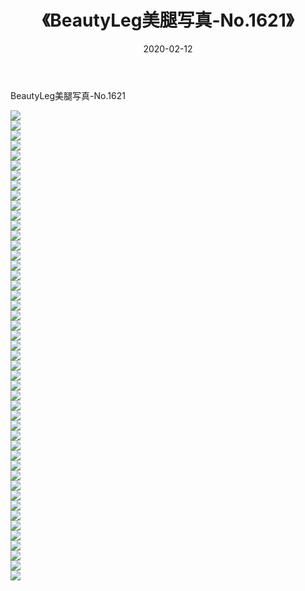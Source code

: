 ﻿---
layout: post
title:  《BeautyLeg美腿写真-No.1621》
date:   2020-02-12
img: http://img.660000.xyz/Sharelink/网络美图/2020/BeautyLeg美腿写真-No.1621/000.jpg
categories: [美女, 清纯, 唯美]
---

BeautyLeg美腿写真-No.1621

  ![](http://img.660000.xyz/Sharelink/网络美图/2020/BeautyLeg美腿写真-No.1621/001.jpg) <br> ![](http://img.660000.xyz/Sharelink/网络美图/2020/BeautyLeg美腿写真-No.1621/002.jpg) <br> ![](http://img.660000.xyz/Sharelink/网络美图/2020/BeautyLeg美腿写真-No.1621/003.jpg) <br> ![](http://img.660000.xyz/Sharelink/网络美图/2020/BeautyLeg美腿写真-No.1621/004.jpg) <br> ![](http://img.660000.xyz/Sharelink/网络美图/2020/BeautyLeg美腿写真-No.1621/005.jpg) <br> ![](http://img.660000.xyz/Sharelink/网络美图/2020/BeautyLeg美腿写真-No.1621/006.jpg) <br> ![](http://img.660000.xyz/Sharelink/网络美图/2020/BeautyLeg美腿写真-No.1621/007.jpg) <br> ![](http://img.660000.xyz/Sharelink/网络美图/2020/BeautyLeg美腿写真-No.1621/008.jpg) <br> ![](http://img.660000.xyz/Sharelink/网络美图/2020/BeautyLeg美腿写真-No.1621/009.jpg) <br> ![](http://img.660000.xyz/Sharelink/网络美图/2020/BeautyLeg美腿写真-No.1621/010.jpg) <br> ![](http://img.660000.xyz/Sharelink/网络美图/2020/BeautyLeg美腿写真-No.1621/011.jpg) <br> ![](http://img.660000.xyz/Sharelink/网络美图/2020/BeautyLeg美腿写真-No.1621/012.jpg) <br> ![](http://img.660000.xyz/Sharelink/网络美图/2020/BeautyLeg美腿写真-No.1621/013.jpg) <br> ![](http://img.660000.xyz/Sharelink/网络美图/2020/BeautyLeg美腿写真-No.1621/014.jpg) <br> ![](http://img.660000.xyz/Sharelink/网络美图/2020/BeautyLeg美腿写真-No.1621/015.jpg) <br> ![](http://img.660000.xyz/Sharelink/网络美图/2020/BeautyLeg美腿写真-No.1621/016.jpg) <br> ![](http://img.660000.xyz/Sharelink/网络美图/2020/BeautyLeg美腿写真-No.1621/017.jpg) <br> ![](http://img.660000.xyz/Sharelink/网络美图/2020/BeautyLeg美腿写真-No.1621/018.jpg) <br> ![](http://img.660000.xyz/Sharelink/网络美图/2020/BeautyLeg美腿写真-No.1621/019.jpg) <br> ![](http://img.660000.xyz/Sharelink/网络美图/2020/BeautyLeg美腿写真-No.1621/020.jpg) <br> ![](http://img.660000.xyz/Sharelink/网络美图/2020/BeautyLeg美腿写真-No.1621/021.jpg) <br> ![](http://img.660000.xyz/Sharelink/网络美图/2020/BeautyLeg美腿写真-No.1621/022.jpg) <br> ![](http://img.660000.xyz/Sharelink/网络美图/2020/BeautyLeg美腿写真-No.1621/023.jpg) <br> ![](http://img.660000.xyz/Sharelink/网络美图/2020/BeautyLeg美腿写真-No.1621/024.jpg) <br> ![](http://img.660000.xyz/Sharelink/网络美图/2020/BeautyLeg美腿写真-No.1621/025.jpg) <br> ![](http://img.660000.xyz/Sharelink/网络美图/2020/BeautyLeg美腿写真-No.1621/026.jpg) <br> ![](http://img.660000.xyz/Sharelink/网络美图/2020/BeautyLeg美腿写真-No.1621/027.jpg) <br> ![](http://img.660000.xyz/Sharelink/网络美图/2020/BeautyLeg美腿写真-No.1621/028.jpg) <br> ![](http://img.660000.xyz/Sharelink/网络美图/2020/BeautyLeg美腿写真-No.1621/029.jpg) <br> ![](http://img.660000.xyz/Sharelink/网络美图/2020/BeautyLeg美腿写真-No.1621/030.jpg) <br> ![](http://img.660000.xyz/Sharelink/网络美图/2020/BeautyLeg美腿写真-No.1621/031.jpg) <br> ![](http://img.660000.xyz/Sharelink/网络美图/2020/BeautyLeg美腿写真-No.1621/032.jpg) <br> ![](http://img.660000.xyz/Sharelink/网络美图/2020/BeautyLeg美腿写真-No.1621/033.jpg) <br> ![](http://img.660000.xyz/Sharelink/网络美图/2020/BeautyLeg美腿写真-No.1621/034.jpg) <br> ![](http://img.660000.xyz/Sharelink/网络美图/2020/BeautyLeg美腿写真-No.1621/035.jpg) <br> ![](http://img.660000.xyz/Sharelink/网络美图/2020/BeautyLeg美腿写真-No.1621/036.jpg) <br> ![](http://img.660000.xyz/Sharelink/网络美图/2020/BeautyLeg美腿写真-No.1621/037.jpg) <br> ![](http://img.660000.xyz/Sharelink/网络美图/2020/BeautyLeg美腿写真-No.1621/038.jpg) <br> ![](http://img.660000.xyz/Sharelink/网络美图/2020/BeautyLeg美腿写真-No.1621/039.jpg) <br> ![](http://img.660000.xyz/Sharelink/网络美图/2020/BeautyLeg美腿写真-No.1621/040.jpg) <br> ![](http://img.660000.xyz/Sharelink/网络美图/2020/BeautyLeg美腿写真-No.1621/041.jpg) <br> ![](http://img.660000.xyz/Sharelink/网络美图/2020/BeautyLeg美腿写真-No.1621/042.jpg) <br> ![](http://img.660000.xyz/Sharelink/网络美图/2020/BeautyLeg美腿写真-No.1621/043.jpg) <br> ![](http://img.660000.xyz/Sharelink/网络美图/2020/BeautyLeg美腿写真-No.1621/044.jpg) <br> ![](http://img.660000.xyz/Sharelink/网络美图/2020/BeautyLeg美腿写真-No.1621/045.jpg) <br> ![](http://img.660000.xyz/Sharelink/网络美图/2020/BeautyLeg美腿写真-No.1621/046.jpg) <br> ![](http://img.660000.xyz/Sharelink/网络美图/2020/BeautyLeg美腿写真-No.1621/047.jpg) <br>